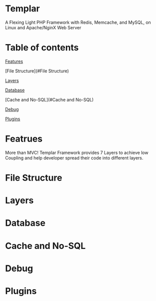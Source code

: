 Templar
=======

A Flexing Light PHP Framework with Redis, Memcache, and MySQL, on Linux and Apache/NginX Web Server

Table of contents
=======
[Features](#featrues)

[File Structure](#File Structure)

[Layers](#Layers)

[Database](#Database)

[Cache and No-SQL](#Cache and No-SQL)

[Debug](#Debug)

[Plugins](#Plugins)


Featrues
=======
More than MVC!
Templar Framework provides 7 Layers to achieve low Coupling and help developer spread their code into different layers.

File Structure
=======


Layers
=======


Database
=======


Cache and No-SQL
=======


Debug
=======


Plugins
=======


